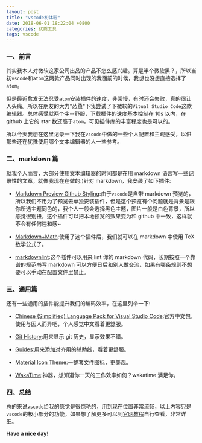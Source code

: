 ```yaml
---
layout: post
title: "vscode初体验"
date: 2018-06-01 18:22:04 +0800
categories: 优质工具
tags: vscode
---
```


### 一、前言

其实我本人对微软这家公司出品的产品不怎么感兴趣。~~算是半个微软黑？~~，所以当初`vscode`和`atom`这两款产品同时出现的我面前的时候，我想也没想直接选择了`atom`。

但是最近愈发无法忍受`atom`安装插件的速度，非常慢，有时还会失败，真的很让人头痛。所以在朋友的大力"怂恿"下我尝试了下微软的`Vitual Studio Code`这款编辑器。总体感受就两个字--舒服，下载插件的速度基本控制在 10s 以内，在 github 上它的 star 数还高于`atom`，可见插件库的丰富程度也是可以的。

所以今天我想在这里记录一下我在`vscode`中做的一些个人配置和主观感受，以供那些还在犹豫使用哪个文本编辑器的人一些参考。

### 二、markdown 篇

就我个人而言，大部分使用文本编辑器的时间都是在用 markdown 语言写一些记录性的文章，就像我现在在做的:)针对 markdown，我安装了如下插件:

- [Markdown Preview Github Styling](https://marketplace.visualstudio.com/items?itemName=bierner.markdown-preview-github-styles):由于`vscode`是自带 markdown 预览的，所以我们不用为了预览去单独安装插件，但是这个预览有个问题就是背景是跟你所选主题同色的，我个人一般会选择黑色主题，图片一般是白色背景，所以感觉很别扭，这个插件可以把本地预览的效果变为和 github 中一致，这样就不会有任何违和感~

- [Markdown+Math](https://marketplace.visualstudio.com/items?itemName=goessner.mdmath):使用了这个插件后，我们就可以在 markdown 中使用 TeX 数学公式了。

- [markdownlint](https://marketplace.visualstudio.com/items?itemName=DavidAnson.vscode-markdownlint):这个插件可以用来 lint 你的 markdown 代码，长期按照一个靠谱的规范书写 markdown 可以方便日后和别人做交流，如果有哪条规则不想要可以手动在配置文件里禁止。

### 三、通用篇

还有一些通用的插件能提升我们的编码效率，在这里列举一下:

- [Chinese (Simplified) Language Pack for Visual Studio Code](https://marketplace.visualstudio.com/items?itemName=MS-CEINTL.vscode-language-pack-zh-hans):官方中文包，使用与因人而异吧，个人感觉中文看着更舒服。

- [Git History](https://marketplace.visualstudio.com/items?itemName=donjayamanne.githistory):用来显示 git 历史，显示效果不错。

- [Guides](https://marketplace.visualstudio.com/items?itemName=spywhere.guides):用来添加对齐用的辅助线，看着更舒服。

- [Material Icon Theme](https://marketplace.visualstudio.com/items?itemName=PKief.material-icon-theme):一整套文件图标，更美观。

- [WakaTime](https://marketplace.visualstudio.com/items?itemName=WakaTime.vscode-wakatime):神器，想知道你一天的工作效率如何？wakatime 满足你。

### 四、总结

总的来说`vscode`给我的感觉是很惊艳的，用到现在位置非常流畅，以上内容只是`vscode`的极小部分的功能，如果想了解更多可以到[官网教程](https://code.visualstudio.com/docs)自行查看，非常详细。

**Have a nice day!**

